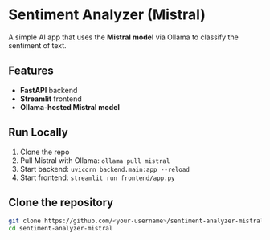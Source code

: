 # Sentiment Analyzer (Mistral)
A simple AI app that uses the **Mistral model** via Ollama to classify the sentiment
of text.
## Features
- **FastAPI** backend
- **Streamlit** frontend
- **Ollama-hosted Mistral model**
## Run Locally
1. Clone the repo
2. Pull Mistral with Ollama: `ollama pull mistral`
3. Start backend: `uvicorn backend.main:app --reload`
4. Start frontend: `streamlit run frontend/app.py`

## Clone the repository
```bash
git clone https://github.com/<your-username>/sentiment-analyzer-mistral.git
cd sentiment-analyzer-mistral